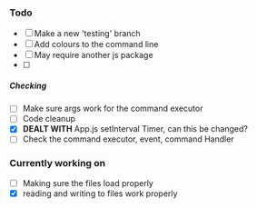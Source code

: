 ### Todo

- [ ] Make a new 'testing' branch
- [ ] Add colours to the command line
- [ ] May require another js package
- [ ]

##### Checking

- [ ] Make sure args work for the command executor
- [ ] Code cleanup
- [x] **DEALT WITH** App.js setInterval Timer, can this be changed?
- [ ] Check the command executor, event, command Handler

### Currently working on

- [ ] Making sure the files load properly
- [x] reading and writing to files work properly
